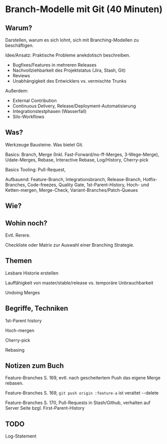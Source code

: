 Branch-Modelle mit Git (40 Minuten)
===========================

Warum?
------

Darstellen, warum es sich lohnt, sich mit Branching-Modellen zu beschäftigen.

Idee/Ansatz: Praktische Probleme anekdotisch beschreiben.

 * Bugfixes/Features in mehreren Releases
 * Nachvollziehbarkeit des Projektstatus (Jira, Stash, Git)
 * Reviews
 * Unabhängigkeit des Entwicklers vs. vermischte Trunks

Außerdem:

 * External Contribution
 * Continuous Delivery, Release/Deployment-Automatisierung
 * Integrationstestphasen (Wasserfall)
 * Silo-Workflows

Was?
----

Werkzeuge Bausteine. Was bietet Git.

Basics: Branch, Merge (Inkl. Fast-Forward/no-ff-Merges, 3-Wege-Merge), Udate-Merges, Rebase, Interactive Rebase, Log/History, Cherry-pick

Basics Tooling: Pull-Request,

Aufbauend: Feature-Branch, Integrationsbranch, Release-Branch, Hotfix-Branches, Code-freezes, Quality Gate, 1st-Parent-History, Hoch- und Ketten-mergen, Merge-Check, Variant-Branches/Patch-Queues

Wie?
----



Wohin noch?
-----------

Evtl. Rerere.


Checkliste oder Matrix zur Auswahl einer Branching Strategie.

Themen
------

Lesbare Historie erstellen

Lauffähigkeit von master/stable/release vs. temporäre Unbrauchbarkeit

Undoing Merges

Begriffe, Techniken
-------------------

1st-Parent history

Hoch-mergen

Cherry-pick

Rebasing

Notizen zum Buch
----------------

Feature-Branches S. 169, evtl. nach gescheitertem Push das eigene Merge rebasen.

Feature-Branches S. 169, `git push origin :feature-a` ist veraltet --delete

Feature-Branches S. 170, Pull-Requests in Stash/Github, verhalten auf Server Seite bzgl. First-Parent-History

TODO
----



Log-Statement
